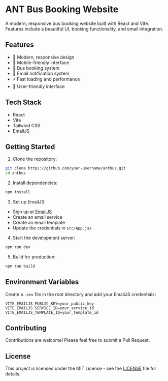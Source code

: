 # ANT Bus Booking Website

A modern, responsive bus booking website built with React and Vite. Features include a beautiful UI, booking functionality, and email integration.

## Features

- 🎨 Modern, responsive design
- 📱 Mobile-friendly interface
- 🚌 Bus booking system
- 📧 Email notification system
- ⚡ Fast loading and performance
- 🎯 User-friendly interface

## Tech Stack

- React
- Vite
- Tailwind CSS
- EmailJS

## Getting Started

1. Clone the repository:
```bash
git clone https://github.com/your-username/antbus.git
cd antbus
```

2. Install dependencies:
```bash
npm install
```

3. Set up EmailJS:
- Sign up at [EmailJS](https://www.emailjs.com/)
- Create an email service
- Create an email template
- Update the credentials in `src/App.jsx`

4. Start the development server:
```bash
npm run dev
```

5. Build for production:
```bash
npm run build
```

## Environment Variables

Create a `.env` file in the root directory and add your EmailJS credentials:

```env
VITE_EMAILJS_PUBLIC_KEY=your_public_key
VITE_EMAILJS_SERVICE_ID=your_service_id
VITE_EMAILJS_TEMPLATE_ID=your_template_id
```

## Contributing

Contributions are welcome! Please feel free to submit a Pull Request.

## License

This project is licensed under the MIT License - see the [LICENSE](LICENSE) file for details. 
